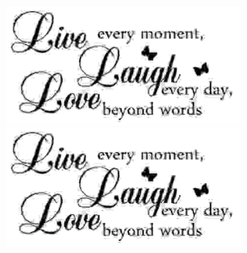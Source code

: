 ### ![literally_me](https://github.com/Cris581416/Cris581416/blob/master/a_lifestyle.jpg)![literally_me](https://github.com/Cris581416/Cris581416/blob/master/a_lifestyle.jpg)


<!--
**Cris581416/Cris581416** is a ✨ _special_ ✨ repository because its `README.md` (this file) appears on your GitHub profile.

Here are some ideas to get you started:

- 🔭 I’m currently working on ...
- 🌱 I’m currently learning ...
- 👯 I’m looking to collaborate on ...
- 🤔 I’m looking for help with ...
- 💬 Ask me about ...
- 📫 How to reach me: ...
- 😄 Pronouns: ...
- ⚡ Fun fact: ...
-->
